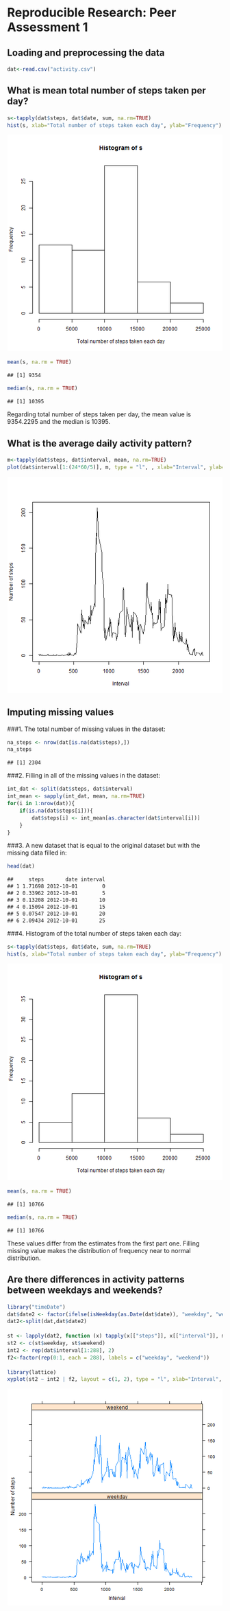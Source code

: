 # Reproducible Research: Peer Assessment 1


## Loading and preprocessing the data


```r
dat<-read.csv("activity.csv")
```

## What is mean total number of steps taken per day?


```r
s<-tapply(dat$steps, dat$date, sum, na.rm=TRUE)
hist(s, xlab="Total number of steps taken each day", ylab="Frequency")
```

![plot of chunk unnamed-chunk-2](figure/unnamed-chunk-2.png) 

```r
mean(s, na.rm = TRUE)
```

```
## [1] 9354
```

```r
median(s, na.rm = TRUE)
```

```
## [1] 10395
```

Regarding total number of steps taken per day, the mean
value is 9354.2295 and
the median is 10395.

## What is the average daily activity pattern?


```r
m<-tapply(dat$steps, dat$interval, mean, na.rm=TRUE)
plot(dat$interval[1:(24*60/5)], m, type = "l", , xlab="Interval", ylab="Number of steps")
```

![plot of chunk unnamed-chunk-3](figure/unnamed-chunk-3.png) 

## Imputing missing values

###1. The total number of missing values in the dataset:


```r
na_steps <- nrow(dat[is.na(dat$steps),])
na_steps
```

```
## [1] 2304
```

###2. Filling in all of the missing values in the dataset:


```r
int_dat <- split(dat$steps, dat$interval)
int_mean <- sapply(int_dat, mean, na.rm=TRUE)
for(i in 1:nrow(dat)){
    if(is.na(dat$steps[i])){
        dat$steps[i] <- int_mean[as.character(dat$interval[i])]
    }
}
```

###3. A new dataset that is equal to the original dataset but with the missing data filled in:


```r
head(dat)
```

```
##     steps       date interval
## 1 1.71698 2012-10-01        0
## 2 0.33962 2012-10-01        5
## 3 0.13208 2012-10-01       10
## 4 0.15094 2012-10-01       15
## 5 0.07547 2012-10-01       20
## 6 2.09434 2012-10-01       25
```

###4. Histogram of the total number of steps taken each day:


```r
s<-tapply(dat$steps, dat$date, sum, na.rm=TRUE)
hist(s, xlab="Total number of steps taken each day", ylab="Frequency")
```

![plot of chunk unnamed-chunk-7](figure/unnamed-chunk-7.png) 

```r
mean(s, na.rm = TRUE)
```

```
## [1] 10766
```

```r
median(s, na.rm = TRUE)
```

```
## [1] 10766
```

These values differ from the estimates from the first part one.
Filling missing value makes the distribution of frequency near to normal distribution. 


## Are there differences in activity patterns between weekdays and weekends?



```r
library("timeDate")
dat$date2 <- factor(ifelse(isWeekday(as.Date(dat$date)), "weekday", "weekend"))
dat2<-split(dat,dat$date2)

st <- lapply(dat2, function (x) tapply(x[["steps"]], x[["interval"]], mean))
st2 <- c(st$weekday, st$weekend)
int2 <- rep(dat$interval[1:288], 2)
f2<-factor(rep(0:1, each = 288), labels = c("weekday", "weekend"))

library(lattice)
xyplot(st2 ~ int2 | f2, layout = c(1, 2), type = "l", xlab="Interval", ylab="Number of steps")
```

![plot of chunk unnamed-chunk-8](figure/unnamed-chunk-8.png) 
